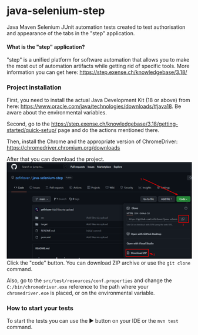 # java-selenium-step
Java Maven Selenium JUnit automation tests created to test authorisation 
and appearance of the tabs in the "step" application.
#### What is the "step" application?
"step" is a unified platform for software automation that allows you to make 
the most out of automation artifacts while getting rid of specific tools.
More information you can get here: https://step.exense.ch/knowledgebase/3.18/
### Project installation
First, you need to install the actual Java Development Kit (18 or above) from here:
https://www.oracle.com/java/technologies/downloads/#java18. Be aware about the environmental
variables.

Second, go to the https://step.exense.ch/knowledgebase/3.18/getting-started/quick-setup/
page and do the actions mentioned there.

Then, install the Chrome and the appropriate version of ChromeDriver:
https://chromedriver.chromium.org/downloads

After that you can download the project.![img.png](img.png)
Click the "code" button. You can download ZIP archive or use the `git clone` command.

Also, go to the `src/test/resources/conf.properties` and change the
`C:/bin/chromedriver.exe`
reference to the path where your `chromedriver.exe` is placed, or on the 
environmental variable.

### How to start your tests
To start the tests you can use the ▶ button on your IDE or the `mvn test` command.
